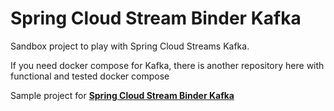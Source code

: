 # Spring Cloud Stream Binder Kafka

Sandbox project to play with Spring Cloud Streams Kafka.

If you need docker compose for Kafka, there is another repository here with functional and tested docker compose

Sample project for [<b>Spring Cloud Stream Binder Kafka</b>](https://cloud.spring.io/spring-cloud-stream-binder-kafka/)
